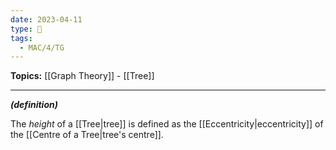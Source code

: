 ```yaml
---
date: 2023-04-11
type: 🧠
tags:
  - MAC/4/TG
---
```


**Topics:** [[Graph Theory]] - [[Tree]]

---

_**(definition)**_

The _height_ of a [[Tree|tree]] is defined as the [[Eccentricity|eccentricity]] of the [[Centre of a Tree|tree's centre]].
